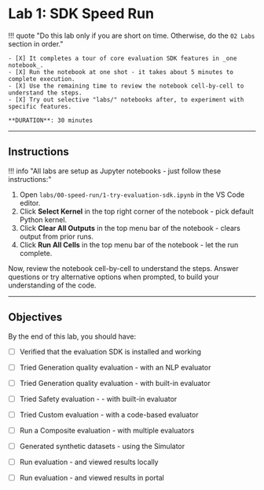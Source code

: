 # Lab 1: SDK Speed Run

!!! quote "Do this lab only if you are short on time. Otherwise, do the `02 Labs` section in order."

    - [X] It completes a tour of core evaluation SDK features in _one notebook_.
    - [X] Run the notebook at one shot - it takes about 5 minutes to complete execution.
    - [X] Use the remaining time to review the notebook cell-by-cell to understand the steps.
    - [X] Try out selective "labs/" notebooks after, to experiment with specific features.
    
    **DURATION**: 30 minutes

---

## Instructions

!!! info "All labs are setup as Jupyter notebooks - just follow these instructions:"

1. Open `labs/00-speed-run/1-try-evaluation-sdk.ipynb` in the VS Code editor.
1. Click **Select Kernel** in the top right corner of the notebook - pick default Python kernel.
1. Click **Clear All Outputs** in the top menu bar of the notebook - clears output from prior runs.
1. Click **Run All Cells** in the top menu bar of the notebook - let the run complete.

Now, review the notebook cell-by-cell to understand the steps. Answer questions or try alternative options when prompted, to build your understanding of the code.

---

## Objectives

By the end of this lab, you should have:

- [ ] Verified that the evaluation SDK is installed and working
- [ ] Tried Generation quality evaluation - with an NLP evaluator
- [ ] Tried Generation quality evaluation - with built-in evaluator
- [ ] Tried Safety evaluation - - with built-in evaluator
- [ ] Tried Custom evaluation - with a code-based evaluator
- [ ] Run a Composite evaluation - with multiple evaluators
- [ ] Generated synthetic datasets - using the Simulator
- [ ] Run evaluation - and viewed results locally
- [ ] Run evaluation - and viewed results in portal

